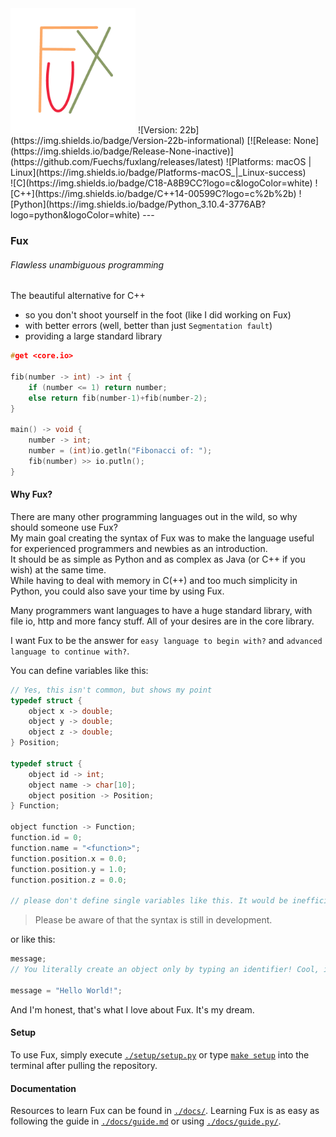 <img src="./art/logo.PNG" alt="logo" width="200" />
![Version: 22b](https://img.shields.io/badge/Version-22b-informational)
[![Release: None](https://img.shields.io/badge/Release-None-inactive)](https://github.com/Fuechs/fuxlang/releases/latest)
![Platforms: macOS | Linux](https://img.shields.io/badge/Platforms-macOS_|_Linux-success)<br>
![C](https://img.shields.io/badge/C18-A8B9CC?logo=c&logoColor=white)
![C++](https://img.shields.io/badge/C++14-00599C?logo=c%2b%2b)
![Python](https://img.shields.io/badge/Python_3.10.4-3776AB?logo=python&logoColor=white)
---
<!--
![Typescript](https://img.shields.io/badge/Typescript-3178C6?logo=typescript&logoColor=white)
![Java](https://img.shields.io/badge/Java-007396?logo=java)
![Ruby](https://img.shields.io/badge/Ruby-CC342D?&logo=ruby)
-->

<!-- FUX COLORS - #fcaa68 - #ec243c -->

### Fux
###### Flawless unambiguous programming
The beautiful alternative for C++ 
- so you don't shoot yourself in the foot (like I did working on Fux)
- with better errors (well, better than just `Segmentation fault`)
- providing a large standard library

```cpp
#get <core.io>

fib(number -> int) -> int {
    if (number <= 1) return number;
    else return fib(number-1)+fib(number-2);
}

main() -> void {
    number -> int;
    number = (int)io.getln("Fibonacci of: ");
    fib(number) >> io.putln();
}
```

#### Why Fux?

There are many other programming languages out in the wild, so why should someone use Fux? \
My main goal creating the syntax of Fux was to make the language useful for experienced programmers and newbies as an introduction. \
It should be as simple as Python and as complex as Java (or C++ if you wish) at the same time. \
While having to deal with memory in C(++) and too much simplicity in Python, you could also save your time by using Fux. 

Many programmers want languages to have a huge standard library, with file io, http and more fancy stuff. All of your desires are in the core library.

I want Fux to be the answer for `easy language to begin with?`  and `advanced language to continue with?`.

You can define variables like this:

```cpp
// Yes, this isn't common, but shows my point
typedef struct {
    object x -> double;
    object y -> double;
    object z -> double;
} Position;

typedef struct {
    object id -> int;
    object name -> char[10];
    object position -> Position;
} Function;

object function -> Function;
function.id = 0;
function.name = "<function>";
function.position.x = 0.0;
function.position.y = 1.0;
function.position.z = 0.0;

// please don't define single variables like this. It would be inefficient af.
```

> Please be aware of that the syntax is still in development.

or like this:

```cpp
message;
// You literally create an object only by typing an identifier! Cool, isn't it?

message = "Hello World!";
```

And I'm honest, that's what I love about Fux. It's my dream.

#### Setup

To use Fux, simply execute [`./setup/setup.py`](./setup/setup.py) or type [`make setup`](./Makefile) into the terminal after pulling the repository.

#### Documentation

Resources to learn Fux can be found in [`./docs/`](./docs/).
Learning Fux is as easy as following the guide in [`./docs/guide.md`](./docs/guide.md) or using [`./docs/guide.py/`](./docs/guide.py).
